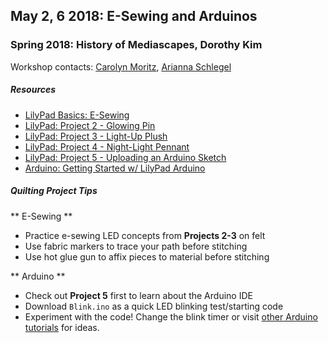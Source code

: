 ## May 2, 6 2018: E-Sewing and Arduinos
### Spring 2018: History of Mediascapes, Dorothy Kim

Workshop contacts: [Carolyn Moritz](mailto:cmoritz@vassar.edu "cmoritz@vassar.edu"), [Arianna Schlegel](mailto:arschlegel@vassar.edu "arschlegel.vassar.edu")

##### Resources
* [LilyPad Basics: E-Sewing](http://kookye.com/2017/07/01/e-sewing/)
* [LilyPad: Project 2 - Glowing Pin](http://kookye.com/2017/07/01/lilypad-glowing-pin/)
* [LilyPad: Project 3 - Light-Up Plush](http://kookye.com/2017/07/01/lilypad-light-up-plush/)
* [LilyPad: Project 4 - Night-Light Pennant](http://kookye.com/2017/07/01/lilypad-night-light-pennant/)
* [LilyPad: Project 5 - Uploading an Arduino Sketch](http://kookye.com/2017/07/01/lilypad-tutorial-uploading-an-arduino-sketch/)
* [Arduino: Getting Started w/ LilyPad Arduino](https://www.arduino.cc/en/Guide/ArduinoLilyPadUSB)

##### Quilting Project Tips
** E-Sewing **  
*  Practice e-sewing LED concepts from **Projects 2-3** on felt
* Use fabric markers to trace your path before stitching
* Use hot glue gun to affix pieces to material before stitching    

** Arduino **  
* Check out **Project 5** first to learn about the Arduino IDE
* Download `Blink.ino` as a quick LED blinking test/starting code
* Experiment with the code! Change the blink timer or visit [other Arduino tutorials](http://www.arduino.cc/en/Tutorial) for ideas.
